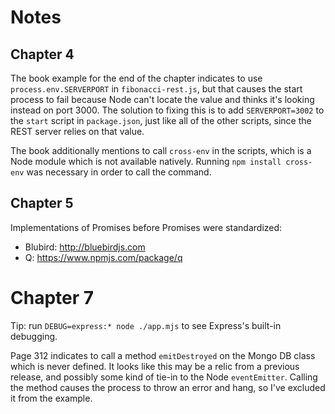 # Notes

## Chapter 4
The book example for the end of the chapter indicates to use `process.env.SERVERPORT` in `fibonacci-rest.js`, but
that causes the start process to fail because Node can't locate the value and thinks it's looking instead on
port 3000. The solution to fixing this is to add `SERVERPORT=3002` to the `start` script in `package.json`, just
like all of the other scripts, since the REST server relies on that value.

The book additionally mentions to call `cross-env` in the scripts, which is a Node module which is not available
natively. Running `npm install cross-env` was necessary in order to call the command.

## Chapter 5
Implementations of Promises before Promises were standardized:
- Blubird: http://bluebirdjs.com
- Q: https://www.npmjs.com/package/q

# Chapter 7
Tip: run `DEBUG=express:* node ./app.mjs` to see Express's built-in debugging.

Page 312 indicates to call a method `emitDestroyed` on the Mongo DB class which is never defined. It looks like this
may be a relic from a previous release, and possibly some kind of tie-in to the Node `eventEmitter`. Calling the
method causes the process to throw an error and hang, so I've excluded it from the example.
